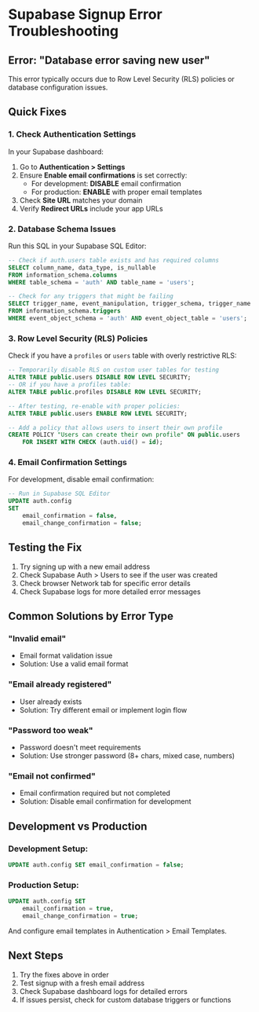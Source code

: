 # Supabase Signup Error Troubleshooting

## Error: "Database error saving new user"

This error typically occurs due to Row Level Security (RLS) policies or database configuration issues.

## Quick Fixes

### 1. Check Authentication Settings

In your Supabase dashboard:
1. Go to **Authentication > Settings**
2. Ensure **Enable email confirmations** is set correctly:
   - For development: **DISABLE** email confirmation
   - For production: **ENABLE** with proper email templates
3. Check **Site URL** matches your domain
4. Verify **Redirect URLs** include your app URLs

### 2. Database Schema Issues

Run this SQL in your Supabase SQL Editor:

```sql
-- Check if auth.users table exists and has required columns
SELECT column_name, data_type, is_nullable 
FROM information_schema.columns 
WHERE table_schema = 'auth' AND table_name = 'users';

-- Check for any triggers that might be failing
SELECT trigger_name, event_manipulation, trigger_schema, trigger_name 
FROM information_schema.triggers 
WHERE event_object_schema = 'auth' AND event_object_table = 'users';
```

### 3. Row Level Security (RLS) Policies

Check if you have a `profiles` or `users` table with overly restrictive RLS:

```sql
-- Temporarily disable RLS on custom user tables for testing
ALTER TABLE public.users DISABLE ROW LEVEL SECURITY;
-- OR if you have a profiles table:
ALTER TABLE public.profiles DISABLE ROW LEVEL SECURITY;

-- After testing, re-enable with proper policies:
ALTER TABLE public.users ENABLE ROW LEVEL SECURITY;

-- Add a policy that allows users to insert their own profile
CREATE POLICY "Users can create their own profile" ON public.users
    FOR INSERT WITH CHECK (auth.uid() = id);
```

### 4. Email Confirmation Settings

For development, disable email confirmation:

```sql
-- Run in Supabase SQL Editor
UPDATE auth.config 
SET 
    email_confirmation = false,
    email_change_confirmation = false;
```

## Testing the Fix

1. Try signing up with a new email address
2. Check Supabase Auth > Users to see if the user was created
3. Check browser Network tab for specific error details
4. Check Supabase logs for more detailed error messages

## Common Solutions by Error Type

### "Invalid email"
- Email format validation issue
- Solution: Use a valid email format

### "Email already registered" 
- User already exists
- Solution: Try different email or implement login flow

### "Password too weak"
- Password doesn't meet requirements
- Solution: Use stronger password (8+ chars, mixed case, numbers)

### "Email not confirmed"
- Email confirmation required but not completed
- Solution: Disable email confirmation for development

## Development vs Production

### Development Setup:
```sql
UPDATE auth.config SET email_confirmation = false;
```

### Production Setup:
```sql
UPDATE auth.config SET 
    email_confirmation = true,
    email_change_confirmation = true;
```

And configure email templates in Authentication > Email Templates.

## Next Steps

1. Try the fixes above in order
2. Test signup with a fresh email address
3. Check Supabase dashboard logs for detailed errors
4. If issues persist, check for custom database triggers or functions